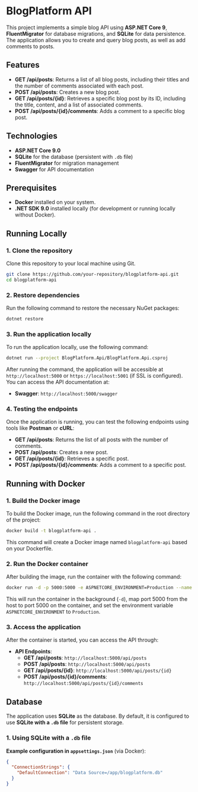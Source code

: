 # BlogPlatform API

This project implements a simple blog API using **ASP.NET Core 9**, **FluentMigrator** for database migrations, and **SQLite** for data persistence. The application allows you to create and query blog posts, as well as add comments to posts.

## Features

- **GET /api/posts**: Returns a list of all blog posts, including their titles and the number of comments associated with each post.
- **POST /api/posts**: Creates a new blog post.
- **GET /api/posts/{id}**: Retrieves a specific blog post by its ID, including the title, content, and a list of associated comments.
- **POST /api/posts/{id}/comments**: Adds a comment to a specific blog post.

## Technologies

- **ASP.NET Core 9.0**
- **SQLite** for the database (persistent with `.db` file)
- **FluentMigrator** for migration management
- **Swagger** for API documentation

## Prerequisites

- **Docker** installed on your system.
- **.NET SDK 9.0** installed locally (for development or running locally without Docker).

## Running Locally

### 1. Clone the repository
Clone this repository to your local machine using Git.

```bash
git clone https://github.com/your-repository/blogplatform-api.git
cd blogplatform-api
```

### 2. Restore dependencies
Run the following command to restore the necessary NuGet packages:

```bash
dotnet restore
```

### 3. Run the application locally
To run the application locally, use the following command:

```bash
dotnet run --project BlogPlatform.Api/BlogPlatform.Api.csproj
```

After running the command, the application will be accessible at `http://localhost:5000` or `https://localhost:5001` (if SSL is configured). You can access the API documentation at:

- **Swagger**: `http://localhost:5000/swagger`

### 4. Testing the endpoints
Once the application is running, you can test the following endpoints using tools like **Postman** or **cURL**:

- **GET /api/posts**: Returns the list of all posts with the number of comments.
- **POST /api/posts**: Creates a new post.
- **GET /api/posts/{id}**: Retrieves a specific post.
- **POST /api/posts/{id}/comments**: Adds a comment to a specific post.

## Running with Docker

### 1. Build the Docker image

To build the Docker image, run the following command in the root directory of the project:

```bash
docker build -t blogplatform-api .
```

This command will create a Docker image named `blogplatform-api` based on your Dockerfile.

### 2. Run the Docker container

After building the image, run the container with the following command:

```bash
docker run -d -p 5000:5000 -e ASPNETCORE_ENVIRONMENT=Production --name blogplatform-container blogplatform-api
```

This will run the container in the background (`-d`), map port 5000 from the host to port 5000 on the container, and set the environment variable `ASPNETCORE_ENVIRONMENT` to `Production`.

### 3. Access the application

After the container is started, you can access the API through:

- **API Endpoints**:
  - **GET /api/posts**: `http://localhost:5000/api/posts`
  - **POST /api/posts**: `http://localhost:5000/api/posts`
  - **GET /api/posts/{id}**: `http://localhost:5000/api/posts/{id}`
  - **POST /api/posts/{id}/comments**: `http://localhost:5000/api/posts/{id}/comments`

## Database

The application uses **SQLite** as the database. By default, it is configured to use **SQLite with a `.db` file** for persistent storage.

### 1. Using SQLite with a `.db` file
**Example configuration in `appsettings.json`** (via Docker):

```json
{
  "ConnectionStrings": {
    "DefaultConnection": "Data Source=/app/blogplatform.db"
  }
}
